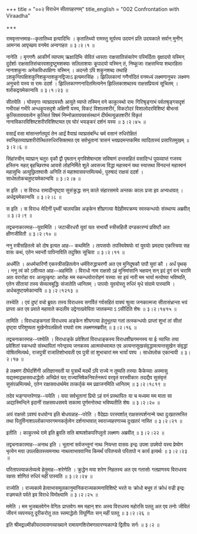 +++
title = "००२ विराधेन सीतापहरणम्"
title_english = "002 Confrontation with Viraadha"

+++


रामवृत्तान्तमाह--कृतातिथ्य इत्यादिभिः । कृतातिथ्यो रामस्तु सूर्यस्य
उदयनं प्रति उदयकाले सर्वान् मुनीन् आमन्त्र्य आपृच्छय वनमेव अन्वगाहत  ॥ 
३।२।१  ॥   

  

नानेति । मृगगणैः आकीर्णं व्याप्तम् ऋक्षादिभिः सेवितं ध्वस्ताः
राक्षसातिसंचारेण परिमर्दिताः वृक्षादयो यस्मिन् दुर्दर्शाः
राक्षसातिसंचारवशाद्द्रष्टुमशक्याः सलिलाशयाः कूपादयो यस्मिन् तं,
निष्कूजाः राक्षसभिया शब्दरहिताः नानाशकुनाः अनेकविधपक्षिणः यस्मिन् ।
अदन्तो ऽपि शकुनशब्दः तथाहि ऽशकुन्तिपक्षिशकुनिशकुन्तशकुनद्विजाःऽ
इत्यमरसिंहः । झिल्लिकानां गणैर्नादितं वनमध्यं लक्ष्मणानुचरः लक्ष्मणः
अनुचरो यस्य स रामः ददर्श । झिल्लिकागणनादितमित्यनेन झिल्लिकाशब्दस्य
राक्षसप्रियत्वं सूचितम् । श्लोकद्वयमेकान्वयि  ॥  ३।१।२३  ॥   

  

सीतयेति । घोरमृगाः व्याघ्रादयस्तैः आयुते व्याप्ते तस्मिन् वने काकुत्स्थो
रामः गिरिश्रृङ्गाभं पर्वतश्रृङ्गसदृशं गभीराक्षं गभीरे अन्धकूपसदृशे
अक्षिणी यस्य, विकटं विशालशरीरं, विकटोदरं विशालोदरविशिष्टं बीभत्सं
कुत्सितावयवत्वेन कुत्सितं विषमं निम्नोन्नतावयवसंस्थानं
दीर्घमत्युन्नतशरीरं विकृतं नानाविकारविशिष्टशरीरविशिष्टमत एव घोरं भयङ्करं
दर्शनं यस्य  ॥  ३।२।४५  ॥   

  

वसार्द्रं वसा मांसान्तर्गतपूयं तेन आर्द्रं वैयाघ्रं व्याघ्रसंबन्धि चर्म
वसानं रुधिरोक्षितं स्वनिहतव्याघ्रशरीरोत्थितरुधिरसिक्तमत एव सर्वभूतानां
त्रासनं भयप्रदमन्तकमिव व्यादितास्यं प्रसारितमुखम्  ॥  ३।२।६  ॥   

  

सिंहांस्त्रीन् व्याघ्रान् चतुरः वृकौ द्वौ पृषतान् मृगविशेषान्दश सविषाणं
दन्तसहितं वसादिग्धं पूयव्याप्तं गजस्य हस्तिनः महत् बृहच्छिरश्च आयसे
लोहनिर्मिते शूले अवसज्य विद्धा महास्वनं यथा स्यात्तथा विनदन्तं महास्वनं
महासुभिः अत्युछ्रितश्वासैः अनिति तं महाश्वासवन्तमित्यर्थः, पुरुषादं
राक्षसं ददर्श । सार्धश्लोकचतुष्टयमेकान्वयि  ॥  ३।२।७  ॥   

  

स इति । स विराधः रामादीन्दृष्ट्वा सुसंक्रुद्धः सन् काले संहारसमये अन्तकः
कालः प्रजा इव अभ्यधावत् । अर्धद्वयमेकान्वयि  ॥  ३।२।८  ॥   

  

स इति । स विराधः मेदिनीं पृथ्वीं चालयन्निव अङ्केन शीघ्रगत्या
वैदेहीमपक्रम्य स्वस्कन्धयोः संस्थाप्य अब्रवीत्  ॥  ३।२।९  ॥   

  

तद्वचनाकारमाह--युवामिति । जटाचीरधरौ युवां यतः सभार्यौ स्त्रीसहितौ
दण्डकारण्यं प्रविष्टौ अतः क्षीणजीवितौ  ॥  ३।२।१०  ॥   

  

ननु स्त्रीसहितत्वे को दोष इत्यत आह-- कथमिति । तापसयोः तपस्विवेषयोः वां
युवयोः प्रमदया एकस्त्रिया सह वासः कथं, एतेन भवन्तौ पापिनाविति तदुक्तिः
सूचिता  ॥  ३।२।११  ॥   

  

अधर्मेति । अधर्मचारिणौ एकस्त्रीसहितत्वेन धर्मविरुद्धाचरणौ अत एव
मुनिदूषकौ पापौ युवां कौ । अर्धं पृथक् । ननु त्वं को ऽसीत्यत आह--अहमिति ।
विराधो नाम राक्षसो ऽहं मुनिमांसानि भक्षयन् सन् इदं दुगं वनं चरामि अतः
वरारोहा वरः अत्युत्कृष्टः आरोहः मम स्कन्धयोरारोहणं यस्याः सा इयं नारी मम
भार्या मत्पोष्या भविष्यति, एतेन सीतायां तस्य सेव्यत्वबुद्धिः संजातेति
ध्वनितम् । पापयोः युवयोस्तु रुधिरं मृधे संग्रामे पास्यामि ।
अर्धचतुष्टयमेकान्वयि  ॥  ३।२।१२१३  ॥   

  

तस्येति । एवं दुष्टं वचो ब्रुवतः तस्य विराधस्य सगर्वितं गर्वसहितं वाक्यं
श्रुत्वा जनकात्मजा सीतासंभ्रान्ता भयं प्राप्ता अत एव प्रवाते महावाते
कदलीव उद्वेगात्प्रवेपिता जातकम्पा ऽ ऽसीदिति शेषः  ॥  ३।२।१४१५  ॥   

  

तामिति । विराधाङ्कगतां विराधस्य अङ्केन शीघगत्या हेतुभूतया गतां
तत्स्कन्धयोः प्राप्तां शुभां तां सीतां दृष्ट्वा परिशुष्यता
मुखेनोपलक्षितो राघवो रामः लक्ष्मणमब्रवीत्  ॥  ३।२।१६  ॥   

  

तद्वचनाकारमाह--पश्येति । विराधाङ्के प्रवेशितां विराधाङ्कस्य
विराधशीघ्रगमनस्य या ईः व्याप्तिः तया प्रवेशितां स्कन्धयो संस्थापितां
नरेन्द्रस्य जनकस्य आत्मसंभवामत एव अत्यन्तसुखसंवृद्धामत्यन्तसुखेन
संवृद्धां योषितमित्यर्थः, राजपुत्रीं राजातिशोभावती एव पुत्री तां
शुभाचारां मम भार्यां पश्य । सार्धश्लोक एकान्वयी  ॥  ३।२।१७  ॥   

  

हे लक्ष्मण दीर्घदर्शिनी अतिज्ञानवती या पुत्रार्थे मदर्थे ऽपि राज्ये न
तुष्यति तस्याः कैकेय्याः अस्मासु यद्यस्माद्राक्षसवधाद्धेतोः अभिप्रेतं
यत् राज्याभिषेकनिवर्तनरूपं वरवृतं वरस्वीकारः तदद्यैव सुसंवृत्तं
सुसंपन्नमित्यर्थः, एतेन राक्षसवधार्थमेव तत्कर्तृकं मम प्रव्राजनमिति
ध्वनितम्  ॥  ३।२।१८१९  ॥   

  

तदेव भङ्ग्यन्तरेणाह--ययेति । यया सर्वभूतानां प्रियो ऽहं वनं प्रस्थापितः
या च मध्यमा मम माता सा अद्यास्मिन्दिने इदानीं राक्षसवधसमये सकामा
पूर्णमनोरथा भविष्यतीति शेषः  ॥  ३।२।२०  ॥   

  

अयं राक्षसो ऽवश्यं वधयोग्य इति बोधयन्नाह--परेति । वैदेह्याः परस्पर्शात्
राक्षसस्पर्शनान्मे यथा दुःखतरमस्ति तथा
पितुर्विनाशाल्लोकान्तरगमनकर्तृत्वेन दर्शनाभावात् स्वराज्यहरणाच्च दुःखतरं
नास्ति  ॥  ३।२।२१  ॥   

  

इतीति । काकुत्स्थे रामे इति ब्रुवति सति बाष्पशोकपरिप्लुतो लक्ष्मणः
अब्रवीत्  ॥  ३।२।२२  ॥   

  

तद्वचनाकारमाह--अनाथ इति । भूतानां सर्वजन्तूनां नाथः नियन्ता वासवः
इन्द्रः उपमा उपमेयो यस्य प्रेष्येण भृत्येन मया उपलक्षितस्त्वमनाथः
नाथत्वाभाववानिव किमर्थं परितप्यसे परितापो न कार्य इत्यर्थः  ॥  ३।२।२३
 ॥   

  

परितापस्याकर्तव्यत्वे हेतुमाह--शरेणेति । क्रुद्धेन मया शरेण निहतस्य अत
एव गतासोः गतप्राणस्य विराधस्य रक्षसः शोणितं रुधिरं महीं पास्यति  ॥ 
३।२।२४  ॥   

  

राज्येति । राज्यकामे हेत्वाभासमूलकानुमानिकराज्यकामनाविशिष्टे भरते यः
क्रोधो बभूव तं क्रोधं वज्री इन्द्रः वज्रमचले पर्वते इव विराधे
विमोक्ष्यामि  ॥  ३।२।२५  ॥   

  

ममेति । मम भुजबलवेगेन वेगितः प्राप्तवेगः मम महान् शरः अस्य विराधस्य
महोरसि पततु अत एव तनोः जीवितं जीवनं व्यपनयतु दूरीकरोतु ततः स्तमाद्धेतोः
विघूर्णितः सन् महीं पततु  ॥  ३।२।२६  ॥   

  

इति श्रीमद्वाल्मीकीयरामायणव्याख्याने रामायणशिरोमणावारण्यकाण्डे द्वितीयः
सर्गः  ॥  ३।२  ॥   

  


